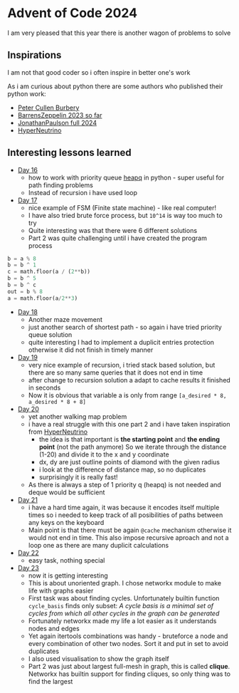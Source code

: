 # Advent of Code 2024

I am very pleased that this year there is another wagon of problems to solve

## Inspirations

I am not that good coder so i often inspire in better one's work

As i am curious about python there are some authors who published their python work:

- [Peter Cullen Burbery](https://github.com/PeterCullenBurbery/advent-of-code-002/tree/420dc67bf433fb11c1ada8f331d7f0b4587c3ef9/jupyter-notebook-python/2024)
- [BarrensZeppelin 2023 so far](https://github.com/BarrensZeppelin/adventofcode2023)
- [JonathanPaulson full 2024](https://github.com/jonathanpaulson/AdventOfCode/tree/master/2024)
- [HyperNeutrino](https://www.youtube.com/watch?v=tWhwcORztSY)

## Interesting lessons learned

- [Day 16](day%2016.py)
  - how to work with priority queue [heapq](https://docs.python.org/3/library/heapq.html) in python - super useful for path finding problems
  - Instead of recursion i have used loop
- [Day 17](day%2017.py)
  - nice example of FSM (Finite state machine) - like real computer!
  - I have also tried brute force process, but `10^14` is way too much to try
  - Quite interesting was that there were 6 different solutions
  - Part 2 was quite challenging until i have created the program process
```python
b = a % 8
b = b ^ 1
c = math.floor(a / (2**b))
b = b ^ 5
b = b ^ c
out = b % 8
a = math.floor(a/2**3)
```
- [Day 18](day%2018.py)
  - Another maze movement
  - just another search of shortest path - so again i have tried priority queue solution
  - quite interesting I had to implement a duplicit entries protection otherwise it did not finish in timely manner
- [Day 19](day%2019.py)
  - very nice example of recursion, i tried stack based solution, but there are so many same queries that it does not end in time
  - after change to recursion solution a adapt to cache results it finished in seconds
  - Now it is obvious that variable a is only from range `[a_desired * 8, a_desired * 8 + 8]`
- [Day 20](day%2020.py)
  - yet another walking map problem
  - i have a real struggle with this one part 2 and i have taken inspiration from [HyperNeutrino](https://www.youtube.com/watch?v=tWhwcORztSY)
    - the idea is that important is **the starting point** and **the ending point** (not the path anymore) So we iterate through the distance (1-20) and 
    divide it to the x and y coordinate
    - dx, dy are just outline points of diamond with the given radius
    - i look at the difference of distance map, so no duplicates
    - surprisingly it is really fast!
  - As there is always a step of 1 priority q (heapq) is not needed and deque would be sufficient
- [Day 21](day%2021.py)
  - i have a hard time again, it was because it encodes itself multiple times so i needed to keep track of all posibilities of paths between any keys on the keyboard
  - Main point is that there must be again `@cache` mechanism otherwise it would not end in time. This also impose recursive aproach and not a loop one as there are many duplicit calculations
- [Day 22](day%2022.py)
  - easy task, nothing special
- [Day 23](day%2023.py)
  - now it is getting interesting
  - This is about unoriented graph. I chose networkx module to make life with graphs easier
  - First task was about finding cycles. Unfortunately builtin function `cycle_basis` finds only subset: *A cycle basis is a minimal set of cycles from which all other cycles in the graph can be generated*
  - Fortunately networkx made my life a lot easier as it understands nodes and edges
  - Yet again itertools combinations was handy - bruteforce a node and every combination of other two nodes. Sort it and put in set to avoid duplicates
  - I also used visualisation to show the graph itself
  - Part 2 was just about largest full-mesh in graph, this is called **clique**. Networkx has builtin support for finding cliques, so only thing was to find the largest
